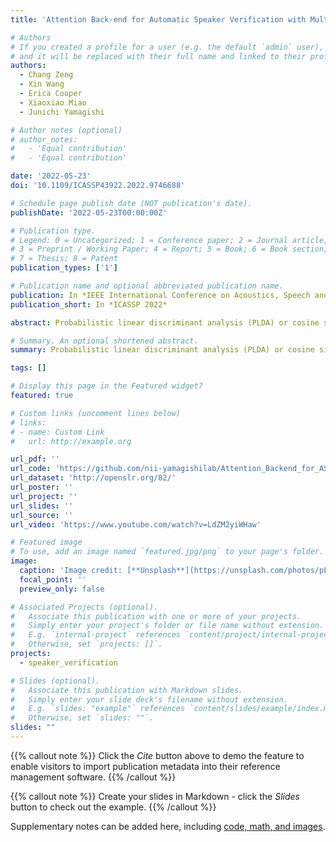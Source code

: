 ```yaml
---
title: 'Attention Back-end for Automatic Speaker Verification with Multiple Enrollment Utterances'

# Authors
# If you created a profile for a user (e.g. the default `admin` user), write the username (folder name) here
# and it will be replaced with their full name and linked to their profile.
authors:
  - Chang Zeng
  - Xin Wang
  - Erica Cooper
  - Xiaoxiao Miao
  - Junichi Yamagishi

# Author notes (optional)
# author_notes:
#   - 'Equal contribution'
#   - 'Equal contribution'

date: '2022-05-23'
doi: '10.1109/ICASSP43922.2022.9746688'

# Schedule page publish date (NOT publication's date).
publishDate: '2022-05-23T00:00:00Z'

# Publication type.
# Legend: 0 = Uncategorized; 1 = Conference paper; 2 = Journal article;
# 3 = Preprint / Working Paper; 4 = Report; 5 = Book; 6 = Book section;
# 7 = Thesis; 8 = Patent
publication_types: ['1']

# Publication name and optional abbreviated publication name.
publication: In *IEEE International Conference on Acoustics, Speech and Signal Processing 2022*
publication_short: In *ICASSP 2022*

abstract: Probabilistic linear discriminant analysis (PLDA) or cosine similarity has been widely used in traditional speaker verification systems as a back-end technique to measure pairwise similarities. To make better use of multiple enrollment utterances, we propose a novel attention back-end model that is applied to the utterance-level features. Specifically, we use scaled-dot self-attention and feed-forward self-attention networks as architectures that learn the intra-relationships of enrollment utterances. To verify the proposed model, we conduct a series of experiments on the CNCeleb and VoxCeleb datasets by combining them with several state-of-the-art speaker encoders including TDNN and ResNet. Experimental results obtained using multiple enrollment utterances on CNCeleb show that the proposed attention back-end model leads to lower EER and minDCF scores than its PLDA and cosine similarity counterparts for each speaker encoder, and an experiment on VoxCeleb demonstrates that our model can be used even for a single enrollment case. 

# Summary. An optional shortened abstract.
summary: Probabilistic linear discriminant analysis (PLDA) or cosine similarity has been widely used in traditional speaker verification systems as a back-end technique to measure pairwise similarities. To make better use of multiple enrollment utterances, we propose a novel attention back-end model that is applied to the utterance-level features. Specifically, we use scaled-dot self-attention and feed-forward self-attention networks as architectures that learn the intra-relationships of enrollment utterances.

tags: []

# Display this page in the Featured widget?
featured: true

# Custom links (uncomment lines below)
# links:
# - name: Custom Link
#   url: http://example.org

url_pdf: ''
url_code: 'https://github.com/nii-yamagishilab/Attention_Backend_for_ASV'
url_dataset: 'http://openslr.org/82/'
url_poster: ''
url_project: ''
url_slides: ''
url_source: ''
url_video: 'https://www.youtube.com/watch?v=LdZM2yiWHaw'

# Featured image
# To use, add an image named `featured.jpg/png` to your page's folder.
image:
  caption: 'Image credit: [**Unsplash**](https://unsplash.com/photos/pLCdAaMFLTE)'
  focal_point: ''
  preview_only: false

# Associated Projects (optional).
#   Associate this publication with one or more of your projects.
#   Simply enter your project's folder or file name without extension.
#   E.g. `internal-project` references `content/project/internal-project/index.md`.
#   Otherwise, set `projects: []`.
projects:
  - speaker_verification

# Slides (optional).
#   Associate this publication with Markdown slides.
#   Simply enter your slide deck's filename without extension.
#   E.g. `slides: "example"` references `content/slides/example/index.md`.
#   Otherwise, set `slides: ""`.
slides: ""
---
```


{{% callout note %}}
Click the _Cite_ button above to demo the feature to enable visitors to import publication metadata into their reference management software.
{{% /callout %}}

{{% callout note %}}
Create your slides in Markdown - click the _Slides_ button to check out the example.
{{% /callout %}}

Supplementary notes can be added here, including [code, math, and images](https://wowchemy.com/docs/writing-markdown-latex/).
